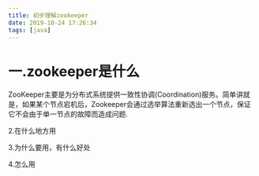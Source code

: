 ```yaml
---
title: 初步理解zookeeper
date: 2019-10-24 17:26:34
tags: [java]
---
```


# 一.zookeeper是什么
ZooKeeper主要是为分布式系统提供一致性协调(Coordination)服务。简单讲就是，如果某个节点宕机后，Zookeeper会通过选举算法重新选出一个节点，保证它不会由于单一节点的故障而造成问题.<br>

2.在什么地方用

3.为什么要用，有什么好处

4.怎么用
